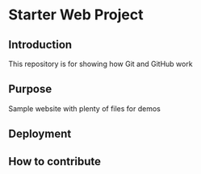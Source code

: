 # Starter Web Project

## Introduction
This repository is for showing how Git and GitHub work

## Purpose

Sample website with plenty of files for demos

## Deployment

## How to contribute